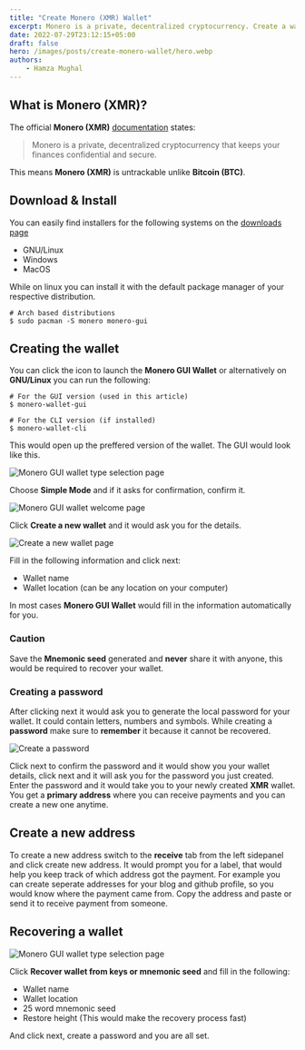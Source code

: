 ```yaml
---
title: "Create Monero (XMR) Wallet"
excerpt: Monero is a private, decentralized cryptocurrency. Create a wallet now to send and receive funds.
date: 2022-07-29T23:12:15+05:00
draft: false
hero: /images/posts/create-monero-wallet/hero.webp
authors:
    - Hamza Mughal
---
```


## What is Monero (XMR)?

The official **Monero (XMR)** [documentation](https://getmonero.org) states:
> Monero is a private, decentralized cryptocurrency that keeps your finances confidential and secure.

This means **Monero (XMR)** is untrackable unlike **Bitcoin (BTC)**.

## Download & Install

You can easily find installers for the following systems on the [downloads page](https://getmonero.org/downloads)
- GNU/Linux
- Windows
- MacOS

While on linux you can install it with the default package manager of your respective distribution.

```shell
# Arch based distributions
$ sudo pacman -S monero monero-gui
```

## Creating the wallet

You can click the icon to launch the **Monero GUI Wallet** or alternatively on **GNU/Linux** you can run the following:
```shell
# For the GUI version (used in this article)
$ monero-wallet-gui

# For the CLI version (if installed)
$ monero-wallet-cli
```

This would open up the preffered version of the wallet. The GUI would look like this.

![Monero GUI wallet type selection page](/images/posts/create-monero-wallet/monero-landing-page.webp)

Choose **Simple Mode** and if it asks for confirmation, confirm it.

![Monero GUI wallet welcome page](/images/posts/create-monero-wallet/monero-welcome-page.webp)

Click **Create a new wallet** and it would ask you for the details.

![Create a new wallet page](/images/posts/create-monero-wallet/create-a-new-wallet.webp)

Fill in the following information and click next:
- Wallet name 
- Wallet location (can be any location on your computer)

In most cases **Monero GUI Wallet** would fill in the information automatically for you.

### Caution

Save the **Mnemonic seed** generated and **never** share it with anyone, this would be required to recover your wallet.

### Creating a password

After clicking next it would ask you to generate the local password for your wallet. It could contain letters, numbers and symbols. While creating a **password** make sure to **remember** it because it cannot be recovered.

![Create a password](/images/posts/create-monero-wallet/generate-password.webp)

Click next to confirm the password and it would show you your wallet details, click next and it will ask you for the password you just created. Enter the password and it would take you to your newly created **XMR** wallet. You get a **primary address** where you can receive payments and you can create a new one anytime.

## Create a new address

To create a new address switch to the **receive** tab from the left sidepanel and click create new address. It would prompt you for a label, that would help you keep track of which address got the payment. For example you can create seperate addresses for your blog and github profile, so you would know where the payment came from. Copy the address and paste or send it to receive payment from someone.

## Recovering a wallet

![Monero GUI wallet type selection page](/images/posts/create-monero-wallet/monero-welcome-page.webp)

Click **Recover wallet from keys or mnemonic seed** and fill in the following:
- Wallet name
- Wallet location
- 25 word mnemonic seed
- Restore height (This would make the recovery process fast)

And click next, create a password and you are all set.